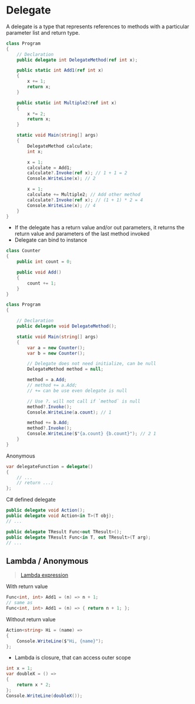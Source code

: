 # Delegate

A delegate is a type that represents references to methods with a particular parameter list and return type.

```cs
class Program
{
    // Declaration
    public delegate int DelegateMethod(ref int x);

    public static int Add1(ref int x)
    {
        x += 1;
        return x;
    }

    public static int Multiple2(ref int x)
    {
        x *= 2;
        return x;
    }

    static void Main(string[] args)
    {
        DelegateMethod calculate;
        int x;

        x = 1;
        calculate = Add1;
        calculate?.Invoke(ref x); // 1 + 1 = 2
        Console.WriteLine(x); // 2

        x = 1;
        calculate += Multiple2; // Add other method
        calculate?.Invoke(ref x); // (1 + 1) * 2 = 4
        Console.WriteLine(x); // 4
    }
}
```

- If the delegate has a return value and/or out parameters, it returns the return value and parameters of the last method invoked
- Delegate can bind to instance

```cs
class Counter
{
    public int count = 0;

    public void Add()
    {
        count += 1;
    }
}

class Program
{

    // Declaration
    public delegate void DelegateMethod();

    static void Main(string[] args)
    {
        var a = new Counter();
        var b = new Counter();

        // Delegate does not need initialize, can be null
        DelegateMethod method = null;

        method = a.Add;
        // method += a.Add;
        // += can be use even delegate is null

        // Use ?. will not call if `method` is null
        method?.Invoke();
        Console.WriteLine(a.count); // 1

        method += b.Add;
        method?.Invoke();
        Console.WriteLine($"{a.count} {b.count}"); // 2 1
    }
}
```

Anonymous

```cs
var delegateFunction = delegate()
{
    // ...
    // return ...;
};
```

C# defined delegate

```cs
public delegate void Action();
public delegate void Action<in T>(T obj);
// ...

public delegate TResult Func<out TResult>();
public delegate TResult Func<in T, out TResult>(T arg);
// ...
```

## Lambda / Anonymous

> [Lambda expression](https://docs.microsoft.com/en-us/dotnet/csharp/language-reference/operators/lambda-expressions)

With return value

```cs
Func<int, int> Add1 = (n) => n + 1;
// same as
Func<int, int> Add1 = (n) => { return n + 1; };
```

Without return value

```cs
Action<string> Hi = (name) =>
{
    Console.WriteLine($"Hi, {name}");
};
```

- Lambda is closure, that can access outer scope

```cs
int x = 1;
var doubleX = () =>
{
    return x * 2;
};
Console.WriteLine(doubleX());
```
